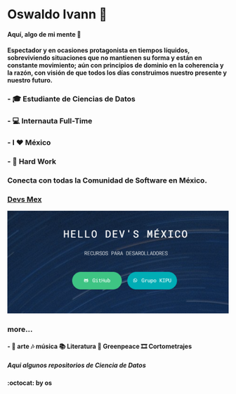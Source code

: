 # Oswaldo Ivann 👋

#### Aquí, algo de mi mente 🦧

#### Espectador y en ocasiones protagonista en tiempos líquidos, sobreviviendo situaciones que no mantienen su forma y están en constante movimiento; aún con principios de dominio en la coherencia y la razón, con visión de que todos los días construimos nuestro presente y nuestro futuro. 

###  - 🎓  Estudiante de Ciencias de Datos    
###  - 💻  Internauta Full-Time                                                           
###  - I ❤ México
###  - 🤜 Hard Work

### Conecta con todas la Comunidad de Software en México.
### [Devs Mex](https://devsmex.me/ "Devs Mex") 
 

<p align="center">
  <img src="https://github.com/Oswaldoivann/Oswaldoivann/blob/main/DevsMex.png" alt="Descripción de mi imagen" width="600">
</p>



### more...

####  - 🎨 arte 🎶 música 📚 Literatura 🌳 Greenpeace 🎞️ Cortometrajes
  
  ##### Aqui algunos repositorios de Ciencia de Datos 
  
#### :octocat:  by **os**
      

